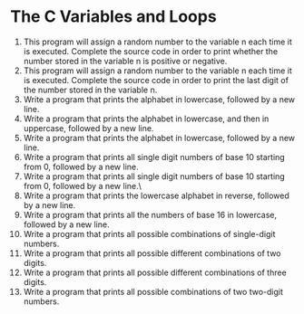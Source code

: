 # The C Variables and Loops

1. This program will assign a random number to the variable n each time it is executed. Complete the source code in order to print whether the number stored in the variable n is positive or negative.
2. This program will assign a random number to the variable n each time it is executed. Complete the source code in order to print the last digit of the number stored in the variable n.
3. Write a program that prints the alphabet in lowercase, followed by a new line.
4. Write a program that prints the alphabet in lowercase, and then in uppercase, followed by a new line.
5. Write a program that prints the alphabet in lowercase, followed by a new line.
6. Write a program that prints all single digit numbers of base 10 starting from 0, followed by a new line.
7. Write a program that prints all single digit numbers of base 10 starting from 0, followed by a new line.\
8. Write a program that prints the lowercase alphabet in reverse, followed by a new line.
9. Write a program that prints all the numbers of base 16 in lowercase, followed by a new line.
10. Write a program that prints all possible combinations of single-digit numbers.
11. Write a program that prints all possible different combinations of two digits.
12. Write a program that prints all possible different combinations of three digits.
13. Write a program that prints all possible combinations of two two-digit numbers.

